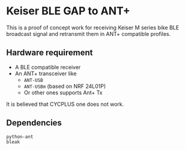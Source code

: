 # Keiser BLE GAP to ANT+

This is a proof of concept work for receiving Keiser M series bike BLE broadcast signal and retransmit them in ANT+ compatible profiles.

## Hardware requirement
+ A BLE compatible receiver
+ An ANT+ transceiver like
    + `ANT-USB`
    + `ANT-USBm` (based on NRF 24L01P)
    + Or other ones supports Ant+ Tx

It is believed that CYCPLUS one does not work.

## Dependencies
```
python-ant
bleak
```

